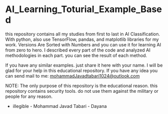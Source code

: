 # AI_Learning_Toturial_Example_Based
this repository contains all my studies from first to last in AI Classification. With python, also use TensorFlow, pandas, and matplotlib libraries for my work. Versions Are Sorted with Numbers and you can use it for learning AI from zero to hero. I described every part of the code and analyzed  AI methodologies in each part. you can see the result of each method.

If you have any similar examples. just share it here with your name. I will be glad for your help in this educational repository.
If you have any idea you can send mail to me: mohammadJavadtabari1024@outlook.com

NOTE:  The only purpose of this repository is the educational reason. this repository contains security tools.
do not use them against the military or people for any reason. 

- illegible - Mohammad Javad Tabari - Dayana
